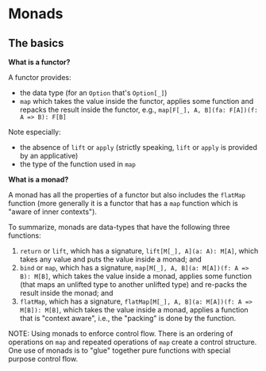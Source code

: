 # Monads

## The basics

**What is a functor?**

A functor provides:

- the data type (for an `Option` that's `Option[_]`)
- `map` which takes the value inside the functor, applies some function and repacks the result inside the functor, e.g., 
`map[F[_], A, B](fa: F[A])(f: A => B): F[B]`

Note especially: 

- the absence of `lift` or `apply` (strictly speaking, `lift` or `apply` is provided by an applicative)
- the type of the function used in `map`

**What is a monad?**

A monad has all the properties of a functor but also includes the `flatMap` function (more generally it is a functor that has a
`map` function which is "aware of inner contexts"). 

To summarize, monads are data-types that have the following three functions:

1. `return` or `lift`, which has a signature, `lift[M[_], A](a: A): M[A]`, 
which takes any value and puts the value inside a monad; and
2. `bind` or `map`, which has a signature, `map[M[_], A, B](a: M[A])(f: A => B): M[B]`, 
which takes the value inside a monad, applies some function (that maps an unlifted type to another unlifted type)
and re-packs the result inside the monad; and
3. `flatMap`, which has a signature, `flatMap[M[_], A, B](a: M[A])(f: A => M[B]): M[B]`,
which takes the value inside a monad, applies a function that is "context aware", i.e., the "packing" is done
by the function.

NOTE: Using monads to enforce control flow. There is an ordering of operations on `map`
and repeated operations of `map` create a control structure. One use of monads is to "glue" together
pure functions with special purpose control flow.

